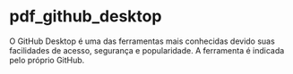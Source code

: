 # pdf_github_desktop
O GitHub Desktop é uma das ferramentas mais conhecidas devido suas facilidades de acesso, segurança e popularidade. A ferramenta é indicada pelo próprio GitHub.
